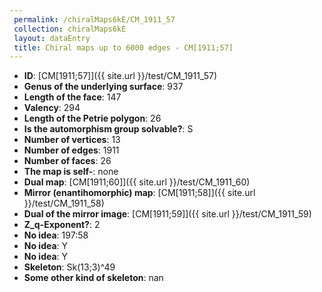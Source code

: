 ```yaml
--- 
 permalink: /chiralMaps6kE/CM_1911_57 
 collection: chiralMaps6kE
 layout: dataEntry
 title: Chiral maps up to 6000 edges - CM[1911;57]
---
```


- **ID**: [CM[1911;57]]({{ site.url }}/test/CM_1911_57)
- **Genus of the underlying surface**: 937
- **Length of the face**: 147
- **Valency**: 294
- **Length of the Petrie polygon**: 26
- **Is the automorphism group solvable?**: S
- **Number of vertices**: 13
- **Number of edges**: 1911
- **Number of faces**: 26
- **The map is self-**: none
- **Dual map**: [CM[1911;60]]({{ site.url }}/test/CM_1911_60)
- **Mirror (enantihomorphic) map**: [CM[1911;58]]({{ site.url }}/test/CM_1911_58)
- **Dual of the mirror image**: [CM[1911;59]]({{ site.url }}/test/CM_1911_59)
- **Z_q-Exponent?**: 2
- **No idea**:  197:58
- **No idea**: Y
- **No idea**: Y
- **Skeleton**: Sk(13;3)^49
- **Some other kind of skeleton**: nan
